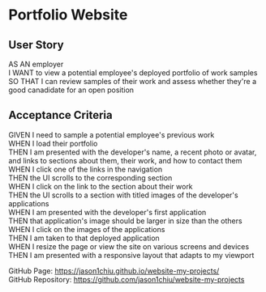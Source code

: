 # Portfolio Website

## User Story

AS AN employer <br>
I WANT to view a potential employee's deployed portfolio of work samples <br>
SO THAT I can review samples of their work and assess whether they're a good canadidate for an open position

## Acceptance Criteria

GIVEN I need to sample a potential employee's previous work <br>
WHEN I load their portfolio <br>
THEN I am presented with the developer's name, a recent photo or avatar, and links to sections about them, their work, and how to contact them <br>
WHEN I click one of the links in the navigation <br>
THEN the UI scrolls to the corresponding section <br>
WHEN I click on the link to the section about their work <br>
THEN the UI scrolls to a section with titled images of the developer's applications <br>
WHEN I am presented with the developer's first application <br>
THEN that application's image should be larger in size than the others <br>
WHEN I click on the images of the applications <br>
THEN I am taken to that deployed application <br>
WHEN I resize the page or view the site on various screens and devices <br>
THEN I am presented with a responsive layout that adapts to my viewport

GitHub Page: https://jason1chiu.github.io/website-my-projects/ <br>
GitHub Repository: https://github.com/jason1chiu/website-my-projects
